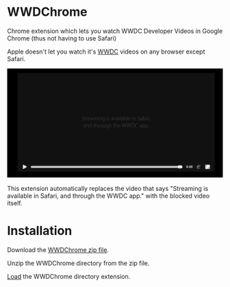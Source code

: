 # WWDChrome
Chrome extension which lets you watch WWDC Developer Videos in Google Chrome (thus not having to use Safari)

Apple doesn't let you watch it's [WWDC](https://developer.apple.com/videos/) videos on any browser except Safari.

![Streaming is available in Safari, and through the WWDC app.](https://github.com/jrejaud/WWDCVideoWatcher/blob/master/blocked_video.png?raw=true "Wtf is this shit?")

This extension automatically replaces the video that says "Streaming is available in Safari, and through the WWDC app." with the blocked video itself.

# Installation
Download the [WWDChrome zip file](https://github.com/jrejaud/WWDChrome/blob/master/WWDChrome.zip?raw=true).

Unzip the WWDChrome directory from the zip file.

[Load](https://developer.chrome.com/extensions/getstarted#unpacked) the WWDChrome directory extension.

